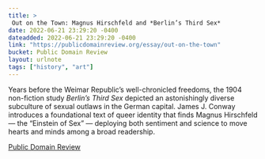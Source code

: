 ```yaml
---
title: > 
 Out on the Town: Magnus Hirschfeld and *Berlin’s Third Sex*
date: 2022-06-21 23:29:20 -0400
dateadded: 2022-06-21 23:29:20 -0400
link: "https://publicdomainreview.org/essay/out-on-the-town"
bucket: Public Domain Review
layout: urlnote
tags: ["history", "art"]
--- 
```

Years before the Weimar Republic’s well-chronicled freedoms, the 1904 non-fiction study <i>Berlin’s Third Sex</i> depicted an astonishingly diverse subculture of sexual outlaws in the German capital. James J. Conway introduces a foundational text of queer identity that finds Magnus Hirschfeld — the “Einstein of Sex” — deploying both sentiment and science to move hearts and minds among a broad readership.
 <!-- end excerpt --> 
<div class='bucket'><a class='internal-link' href='/buckets/public-domain-review'>Public Domain Review</a></div> 
